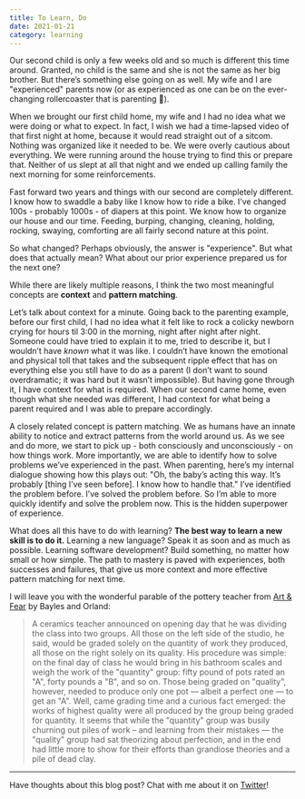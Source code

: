 ```yaml
---
title: To Learn, Do
date: 2021-01-21
category: learning
---
```


Our second child is only a few weeks old and so much is different this time around. Granted, no child is the same and she is not the same as her big brother. But there’s something else going on as well. My wife and I are "experienced" parents now (or as experienced as one can be on the ever-changing rollercoaster that is parenting 🤣).

When we brought our first child home, my wife and I had no idea what we were doing or what to expect. In fact, I wish we had a time-lapsed video of that first night at home, because it would read straight out of a sitcom. Nothing was organized like it needed to be. We were overly cautious about everything. We were running around the house trying to find this or prepare that. Neither of us slept at all that night and we ended up calling family the next morning for some reinforcements.

Fast forward two years and things with our second are completely different. I know how to swaddle a baby like I know how to ride a bike. I’ve changed 100s - probably 1000s - of diapers at this point. We know how to organize our house and our time. Feeding, burping, changing, cleaning, holding, rocking, swaying, comforting are all fairly second nature at this point.

So what changed? Perhaps obviously, the answer is "experience". But what does that actually mean? What about our prior experience prepared us for the next one?

While there are likely multiple reasons, I think the two most meaningful concepts are **context** and **pattern matching**.

Let’s talk about context for a minute. Going back to the parenting example, before our first child, I had no idea what it felt like to rock a colicky newborn crying for hours til 3:00 in the morning, night after night after night. Someone could have tried to explain it to me, tried to describe it, but I wouldn’t have _known_ what it was like. I couldn’t have known the emotional and physical toll that takes and the subsequent ripple effect that has on everything else you still have to do as a parent (I don’t want to sound overdramatic; it was hard but it wasn’t impossible). But having gone through it, I have context for what is required. When our second came home, even though what she needed was different, I had context for what being a parent required and I was able to prepare accordingly.

A closely related concept is pattern matching. We as humans have an innate ability to notice and extract patterns from the world around us. As we see and do more, we start to pick up - both consciously and unconsciously - on how things work. More importantly, we are able to identify how to solve problems we’ve experienced in the past. When parenting, here’s my internal dialogue showing how this plays out: "Oh, the baby’s acting this way. It’s probably [thing I’ve seen before]. I know how to handle that." I’ve identified the problem before. I’ve solved the problem before. So I’m able to more quickly identify and solve the problem now. This is the hidden superpower of experience.

What does all this have to do with learning? **The best way to learn a new skill is to do it.** Learning a new language? Speak it as soon and as much as possible. Learning software development? Build something, no matter how small or how simple. The path to mastery is paved with experiences, both successes and failures, that give us more context and more effective pattern matching for next time.

I will leave you with the wonderful parable of the pottery teacher from [Art & Fear](https://www.amazon.com/Art-Fear-Observations-Rewards-Artmaking/dp/0961454733) by Bayles and Orland:

> A ceramics teacher announced on opening day that he was dividing the class into two groups. All those on the left side of the studio, he said, would be graded solely on the quantity of work they produced, all those on the right solely on its quality. His procedure was simple: on the final day of class he would bring in his bathroom scales and weigh the work of the "quantity" group: fifty pound of pots rated an "A", forty pounds a "B", and so on. Those being graded on "quality", however, needed to produce only one pot — albeit a perfect one — to get an "A". Well, came grading time and a curious fact emerged: the works of highest quality were all produced by the group being graded for quantity. It seems that while the "quantity" group was busily churning out piles of work – and learning from their mistakes — the "quality" group had sat theorizing about perfection, and in the end had little more to show for their efforts than grandiose theories and a pile of dead clay.

---

Have thoughts about this blog post? Chat with me about it on [Twitter](https://twitter.com/RayGesualdo)!
